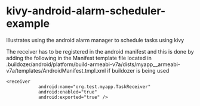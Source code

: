 # kivy-android-alarm-scheduler-example
Illustrates using the android alarm manager to schedule tasks using kivy

The receiver has to be registered in the android manifest and this is done by adding the following in the 
Manifest template file located in
.buildozer/android/platform/build-armeabi-v7a/dists/myapp__armeabi-v7a/templates/AndroidManifest.tmpl.xml
if buildozer is being used
```
<receiver
            android:name="org.test.myapp.TaskReceiver"
            android:enabled="true"
            android:exported="true" />
```
